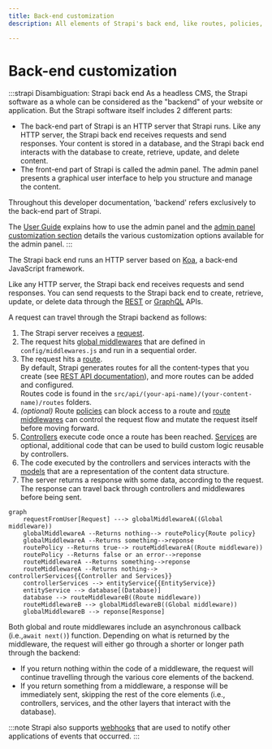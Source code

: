 ```yaml
---
title: Back-end customization
description: All elements of Strapi's back end, like routes, policies, middlewares, controllers, services, models, requests, responses, and webhooks, can be customized.

---
```


# Back-end customization

:::strapi Disambiguation: Strapi back end
As a headless CMS, the Strapi software as a whole can be considered as the "backend" of your website or application.
But the Strapi software itself includes 2 different parts:

- The back-end part of Strapi is an HTTP server that Strapi runs. Like any HTTP server, the Strapi back end receives requests and send responses. Your content is stored in a database, and the Strapi back end interacts with the database to create, retrieve, update, and delete content.
- The front-end part of Strapi is called the admin panel. The admin panel presents a graphical user interface to help you structure and manage the content.

Throughout this developer documentation, 'backend' refers exclusively to the back-end part of Strapi.

The [User Guide](/user-docs/intro) explains how to use the admin panel and the [admin panel customization section](/dev-docs/admin-panel-customization) details the various customization options available for the admin panel.
:::

The Strapi back end runs an HTTP server based on [Koa](https://koajs.com/), a back-end JavaScript framework.

Like any HTTP server, the Strapi back end receives requests and send responses. You can send requests to the Strapi back end to create, retrieve, update, or delete data through the [REST](/dev-docs/api/rest) or [GraphQL](/dev-docs/api/graphql) APIs.

A request can travel through the Strapi backend as follows:

1. The Strapi server receives a [request](/dev-docs/backend-customization/requests-responses#requests).
2. The request hits [global middlewares](/dev-docs/backend-customization/middlewares) that are defined in `config/middlewares.js` and run in a sequential order.
3. The request hits a [route](/dev-docs/backend-customization/routes).<br/>By default, Strapi generates routes for all the content-types that you create (see [REST API documentation](/dev-docs/api/rest)), and more routes can be added and configured.<br/>Routes code is found in the `src/api/(your-api-name)/(your-content-name)/routes` folders.
4. _(optional)_ Route [policies](/dev-docs/backend-customization/policies) can block access to a route and [route middlewares](/dev-docs/backend-customization/routes#middlewares) can control the request flow and mutate the request itself before moving forward.
5. [Controllers](/dev-docs/backend-customization/controllers) execute code once a route has been reached. [Services](/dev-docs/backend-customization/services) are optional, additional code that can be used to build custom logic reusable by controllers.
6. The code executed by the controllers and services interacts with the [models](/dev-docs/backend-customization/models) that are a representation of the content data structure.
7. The server returns a response with some data, according to the request. The response can travel back through controllers and middlewares before being sent.

```mermaid
graph
    requestFromUser[Request] ---> globalMiddlewareA((Global middleware))
    globalMiddlewareA --Returns nothing--> routePolicy{Route policy}
    globalMiddlewareA --Returns something-->reponse
    routePolicy --Returns true--> routeMiddlewareA((Route middleware))
    routePolicy --Returns false or an error-->reponse
    routeMiddlewareA --Returns something-->reponse
    routeMiddlewareA --Returns nothing--> controllerServices{{Controller and Services}}
    controllerServices --> entityService{{EntityService}}
    entityService --> database[(Database)]
    database --> routeMiddlewareB((Route middleware))
    routeMiddlewareB --> globalMiddlewareB((Global middleware))
    globalMiddlewareB --> reponse[Response]
```

Both global and route middlewares include an asynchronous callback (i.e.,`await next()`) function. Depending on what is returned by the middleware, the request will either go through a shorter or longer path through the backend:

* If you return nothing within the code of a middleware, the request will continue travelling through the various core elements of the backend.
* If you return something from a middleware, a response will be immediately sent, skipping the rest of the core elements (i.e., controllers, services, and the other layers that interact with the database).

:::note
Strapi also supports [webhooks](/dev-docs/backend-customization/webhooks) that are used to notify other applications of events that occurred.
:::
